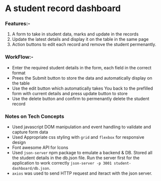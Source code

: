 # A student record dashboard

### Features:-

1. A form to take in student data, marks and update in the records
2. Update the latest details and display it on the table in the same page
3. Action buttons to edit each record and remove the student permenantly.
  
### WorkFlow:-

- Enter the required student details in the form, each field in the correct format
- Prees the Submit button to store the data and automatically display on the table
- Use the edit button which automatically takes You back to the prefilled form with current details and press update button to store
- Use the delete button and confirm to permenantly delete the student record

### Notes on Tech Concepts

- Used javascript DOM manipulation and event handling to validate and capture form data
- Used Appropriate css styling with `grid` and `flexbox` for responsive design
- Font awesome API for Icons
- Used `json-server` npm package to emulate a backend & DB. Stored all the student details in the db.json file. Run the server first for the application to work correctly `json-server -p 3001 student-dashboard/db.json`.
- `axios` was used to send HTTP request and iteract with the json server.
